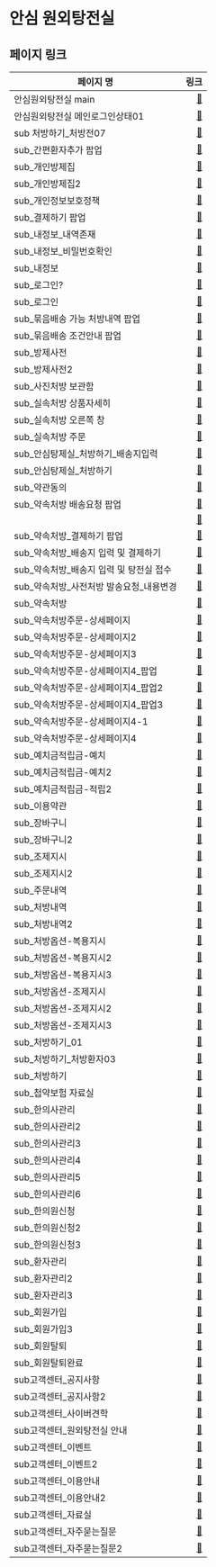 # 안심 원외탕전실

## 페이지 링크
| 페이지 명 |  링크 |
|--------|--------:|
| 안심원외탕전실 main | [:link:](https://loving-wing-2390d9.netlify.app/index.html) |
| 안심원외탕전실 메인로그인상태01 | [:link:](https://loving-wing-2390d9.netlify.app/login-state.html) |
| sub 처방하기_처방전07 | [:link:](https://loving-wing-2390d9.netlify.app/prescription.html) |
| sub_간편환자추가 팝업 | [:link:](https://loving-wing-2390d9.netlify.app/shipping.html) |
| sub_개인방제집 | [:link:](https://loving-wing-2390d9.netlify.app/personal-bangje.html) |
| sub_개인방제집2 | [:link:](https://loving-wing-2390d9.netlify.app/personal-bangjedetail.html) |
| sub_개인정보보호정책 | [:link:](https://loving-wing-2390d9.netlify.app/privacy.html) |
| sub_결제하기 팝업 | [:link:](https://loving-wing-2390d9.netlify.app/yacksok-register.html) |
| sub_내정보_내역존재 | [:link:](https://loving-wing-2390d9.netlify.app/myinfo.html) |
| sub_내정보_비밀번호확인 | [:link:](https://loving-wing-2390d9.netlify.app/myinfo-password.html) |
| sub_내정보 | [:link:](https://loving-wing-2390d9.netlify.app/myinfo.html) |
| sub_로그인? | [:link:](https://loving-wing-2390d9.netlify.app/signup-complete.html) |
| sub_로그인 | [:link:](https://loving-wing-2390d9.netlify.app/login.html) |
| sub_묶음배송 가능 처방내역 팝업 | [:link:](https://loving-wing-2390d9.netlify.app/shipping-2.html) |
| sub_묶음배송 조건안내 팝업 | [:link:](https://loving-wing-2390d9.netlify.app/shipping-2.html) |
| sub_방제사전 | [:link:](https://loving-wing-2390d9.netlify.app/bangje.html) |
| sub_방제사전2 | [:link:](https://loving-wing-2390d9.netlify.app/bangjedetail.html) |
| sub_사진처방 보관함 | [:link:](https://loving-wing-2390d9.netlify.app/pre.html) |
| sub_실속처방 상품자세히 | [:link:](https://loving-wing-2390d9.netlify.app/normaldetail.html) |
| sub_실속처방 오른쪽 창 | [:link:](https://loving-wing-2390d9.netlify.app/normaldetail.html) |
| sub_실속처방 주문 | [:link:](https://loving-wing-2390d9.netlify.app/normal.html) |
| sub_안심탕제실_처방하기_배송지입력 | [:link:](https://loving-wing-2390d9.netlify.app/shipping-2.html) |
| sub_안심탕제실_처방하기 | [:link:](https://loving-wing-2390d9.netlify.app/shipping.html) |
| sub_약관동의 | [:link:](https://loving-wing-2390d9.netlify.app/terms.html) |
| sub_약속처방 배송요청 팝업 | [:link:](https://loving-wing-2390d9.netlify.app/yacksok-modify.html) |
|  | [:link:](https://loving-wing-2390d9.netlify.app/yacksok-payment.html) |
| sub_약속처방_결제하기 팝업 | [:link:](https://loving-wing-2390d9.netlify.app/yacksok-register.html) |
| sub_약속처방_배송지 입력 및 결제하기 | [:link:](https://loving-wing-2390d9.netlify.app/yacksok-payment.html) |
| sub_약속처방_배송지 입력 및 탕전실 접수 | [:link:](https://loving-wing-2390d9.netlify.app/yacksok-resister.html) |
| sub_약속처방_사전처방 발송요청_내용변경 | [:link:](https://loving-wing-2390d9.netlify.app/yacksok-modify.html) |
| sub_약속처방 | [:link:](https://loving-wing-2390d9.netlify.app/yacksok.html) |
| sub_약속처방주문-상세페이지 | [:link:](https://loving-wing-2390d9.netlify.app/yacksokdetail.html) |
| sub_약속처방주문-상세페이지2 | [:link:](https://loving-wing-2390d9.netlify.app/yacksokdetail-2.html) |
| sub_약속처방주문-상세페이지3 | [:link:](https://loving-wing-2390d9.netlify.app/yacksokdetail-2.html) |
| sub_약속처방주문-상세페이지4_팝업 | [:link:](https://loving-wing-2390d9.netlify.app/yacksokdetail-2.html) |
| sub_약속처방주문-상세페이지4_팝업2 | [:link:](https://loving-wing-2390d9.netlify.app/yacksokdetail-2.html) |
| sub_약속처방주문-상세페이지4_팝업3 | [:link:](https://loving-wing-2390d9.netlify.app/yacksokdetail-2.html) |
| sub_약속처방주문-상세페이지4-1 | [:link:](https://loving-wing-2390d9.netlify.app/yacksokdetail-2.html) |
| sub_약속처방주문-상세페이지4 | [:link:](https://loving-wing-2390d9.netlify.app/yacksokdetail-2-1.html) |
| sub_예치금적립금-예치 | [:link:](https://loving-wing-2390d9.netlify.app/point-1.html) |
| sub_예치금적립금-예치2 | [:link:](https://loving-wing-2390d9.netlify.app/point-1.html) |
| sub_예치금적립금-적립2 | [:link:](https://loving-wing-2390d9.netlify.app/point-2.html) |
| sub_이용약관 | [:link:](https://loving-wing-2390d9.netlify.app/terms-2.html) |
| sub_장바구니 | [:link:](https://loving-wing-2390d9.netlify.app/cart.html) |
| sub_장바구니2 | [:link:](https://loving-wing-2390d9.netlify.app/cart.html) |
| sub_조제지시 | [:link:](https://loving-wing-2390d9.netlify.app/option-prepare.html) |
| sub_조제지시2 | [:link:](https://loving-wing-2390d9.netlify.app/option-prepare.html) |
| sub_주문내역 | [:link:](https://loving-wing-2390d9.netlify.app/orderlist.html) |
| sub_처방내역 | [:link:](https://loving-wing-2390d9.netlify.app/prescribelist.html) |
| sub_처방내역2 | [:link:](https://loving-wing-2390d9.netlify.app/prescribelist-2.html) |
| sub_처방옵션-복용지시 | [:link:](https://loving-wing-2390d9.netlify.app/option-dose.html) |
| sub_처방옵션-복용지시2 | [:link:](https://loving-wing-2390d9.netlify.app/option-dose.html) |
| sub_처방옵션-복용지시3 | [:link:](https://loving-wing-2390d9.netlify.app/option-dose.html) |
| sub_처방옵션-조제지시 | [:link:](https://loving-wing-2390d9.netlify.app/option-prepare.html) |
| sub_처방옵션-조제지시2 | [:link:](https://loving-wing-2390d9.netlify.app/option-prepare.html) |
| sub_처방옵션-조제지시3 | [:link:](https://loving-wing-2390d9.netlify.app/option-prepare.html) |
| sub_처방하기_01 | [:link:](https://loving-wing-2390d9.netlify.app/shipping.html) |
| sub_처방하기_처방환자03 | [:link:](https://loving-wing-2390d9.netlify.app/shipping.html) |
| sub_처방하기 | [:link:](https://loving-wing-2390d9.netlify.app/shipping.html) |
| sub_첩약보험 자료실 | [:link:](https://loving-wing-2390d9.netlify.app/insurance.html) |
| sub_한의사관리 | [:link:](https://loving-wing-2390d9.netlify.app/doctor.html) |
| sub_한의사관리2 | [:link:](https://loving-wing-2390d9.netlify.app/doctor.html) |
| sub_한의사관리3 | [:link:](https://loving-wing-2390d9.netlify.app/doctor.html) |
| sub_한의사관리4 | [:link:](https://loving-wing-2390d9.netlify.app/doctor.html) |
| sub_한의사관리5 | [:link:](https://loving-wing-2390d9.netlify.app/doctor.html) |
| sub_한의사관리6 | [:link:](https://loving-wing-2390d9.netlify.app/doctor.html) |
| sub_한의원신청 | [:link:](https://loving-wing-2390d9.netlify.app/apply.html) |
| sub_한의원신청2 | [:link:](https://loving-wing-2390d9.netlify.app/apply-complete.html) |
| sub_한의원신청3 | [:link:](https://loving-wing-2390d9.netlify.app/apply.html) |
| sub_환자관리 | [:link:](https://loving-wing-2390d9.netlify.app/patientcare.html) |
| sub_환자관리2 | [:link:](https://loving-wing-2390d9.netlify.app/patientcare.html) |
| sub_환자관리3 | [:link:](https://loving-wing-2390d9.netlify.app/patientcare.html) |
| sub_회원가입 | [:link:](https://loving-wing-2390d9.netlify.app/signup.html) |
| sub_회원가입3 | [:link:](https://loving-wing-2390d9.netlify.app/signup.html) |
| sub_회원탈퇴 | [:link:](https://loving-wing-2390d9.netlify.app/withdrawal.html) |
| sub_회원탈퇴완료 | [:link:](https://loving-wing-2390d9.netlify.app/withdrawal-complete.html) |
| sub고객센터_공지사항 | [:link:](https://loving-wing-2390d9.netlify.app/notice.html) |
| sub고객센터_공지사항2 | [:link:](https://loving-wing-2390d9.netlify.app/noticedetail.html) |
| sub고객센터_사이버견학 | [:link:](https://loving-wing-2390d9.netlify.app/cyber.html) |
| sub고객센터_원외탕전실 안내 | [:link:](https://loving-wing-2390d9.netlify.app/system.html) |
| sub고객센터_이벤트 | [:link:](https://loving-wing-2390d9.netlify.app/event.html) |
| sub고객센터_이벤트2 | [:link:](https://loving-wing-2390d9.netlify.app/eventdetail.html) |
| sub고객센터_이용안내 | [:link:](https://loving-wing-2390d9.netlify.app/guide.html) |
| sub고객센터_이용안내2 | [:link:](https://loving-wing-2390d9.netlify.app/guidedetail.html) |
| sub고객센터_자료실 | [:link:](https://loving-wing-2390d9.netlify.app/download-center.html) |
| sub고객센터_자주묻는질문 | [:link:](https://loving-wing-2390d9.netlify.app/faq.html) |
| sub고객센터_자주묻는질문2 | [:link:](https://loving-wing-2390d9.netlify.app/faqdetail.html) |